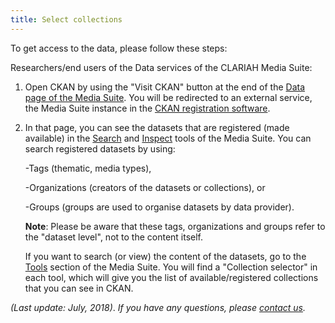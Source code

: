 ```yaml
---
title: Select collections
---
```


To get access to the data, please follow these steps:

Researchers/end users of the Data services of the CLARIAH Media Suite:

1. Open CKAN by using the "Visit CKAN" button at the end of the [Data page of the Media Suite](/data). You will be redirected to an external service, the Media Suite instance in the [CKAN registration software](https://mediasuitedata.clariah.nl/dataset).

2. In that page, you can see the datasets that are registered (made available) in the [Search](</documentation/howtos/search>) and [Inspect](/documentation/howtos/inspect-collections) tools of the Media Suite. You can search registered datasets by using:

   -Tags (thematic, media types), 

   -Organizations (creators of the datasets or collections), or 

   -Groups (groups are used to organise datasets by data provider). 

   **Note**: Please be aware that these tags, organizations and groups refer to the "dataset level", not to the content itself.

   If you want to search (or view) the content of the datasets, go to the [Tools](/tools) section of the Media Suite. You will find a "Collection selector" in each tool, which will give you the list of available/registered collections that you can see in CKAN.

*(Last update: July, 2018)*. *If you have any questions, please [contact us](/contact).*